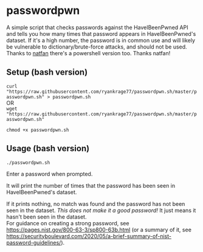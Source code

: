 # passwordpwn
A simple script that checks passwords against the HaveIBeenPwned API and tells you how many times that password appears in HaveIBeenPwned's dataset.
  If it's a high number, the password is in common use and will likely be vulnerable to dictionary/brute-force attacks, and should not be used.  
  Thanks to [natfan](https://github.com/Natfan) there's a powershell version too. Thanks natfan!

## Setup (bash version)
`curl "https://raw.githubusercontent.com/ryankrage77/passwordpwn.sh/master/passwordpwn.sh" > passwordpwn.sh`  
OR  
`wget "https://raw.githubusercontent.com/ryankrage77/passwordpwn.sh/master/passwordpwn.sh"`

`chmod +x passwordpwn.sh`

## Usage (bash version)
`./passwordpwn.sh`

Enter a password when prompted.

It will print the number of times that the password has been seen in HaveIBeenPwned's dataset.

If it prints nothing, no match was found and the password has not been seen in the dataset. *This does not make it a good password!* It just means it hasn't been seen in the dataset.  
For guidance on creating a strong password, see https://pages.nist.gov/800-63-3/sp800-63b.html (or a summary of it, see https://securityboulevard.com/2020/05/a-brief-summary-of-nist-password-guidelines/).
